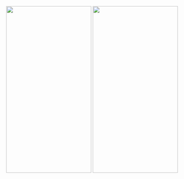 <img src="https://github.com/Vishnu648/Free-Epic-Games/assets/96856622/1c332860-b22b-423f-a87f-22eac1487649" width="230" height="450">
<img src="https://github.com/Vishnu648/Free-Epic-Games/assets/96856622/b6654508-9e7c-46f7-92a6-cd385511d1bc" width="230" height="450">

